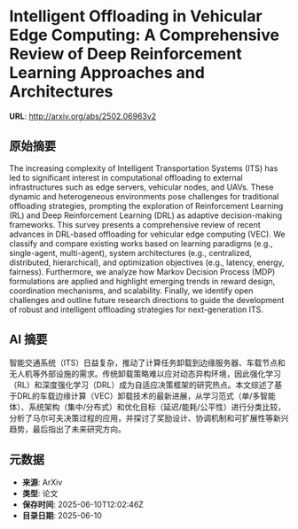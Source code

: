 # Intelligent Offloading in Vehicular Edge Computing: A Comprehensive Review of Deep Reinforcement Learning Approaches and Architectures

**URL**: http://arxiv.org/abs/2502.06963v2

## 原始摘要

The increasing complexity of Intelligent Transportation Systems (ITS) has led
to significant interest in computational offloading to external infrastructures
such as edge servers, vehicular nodes, and UAVs. These dynamic and
heterogeneous environments pose challenges for traditional offloading
strategies, prompting the exploration of Reinforcement Learning (RL) and Deep
Reinforcement Learning (DRL) as adaptive decision-making frameworks. This
survey presents a comprehensive review of recent advances in DRL-based
offloading for vehicular edge computing (VEC). We classify and compare existing
works based on learning paradigms (e.g., single-agent, multi-agent), system
architectures (e.g., centralized, distributed, hierarchical), and optimization
objectives (e.g., latency, energy, fairness). Furthermore, we analyze how
Markov Decision Process (MDP) formulations are applied and highlight emerging
trends in reward design, coordination mechanisms, and scalability. Finally, we
identify open challenges and outline future research directions to guide the
development of robust and intelligent offloading strategies for next-generation
ITS.


## AI 摘要

智能交通系统（ITS）日益复杂，推动了计算任务卸载到边缘服务器、车载节点和无人机等外部设施的需求。传统卸载策略难以应对动态异构环境，因此强化学习（RL）和深度强化学习（DRL）成为自适应决策框架的研究热点。本文综述了基于DRL的车载边缘计算（VEC）卸载技术的最新进展，从学习范式（单/多智能体）、系统架构（集中/分布式）和优化目标（延迟/能耗/公平性）进行分类比较，分析了马尔可夫决策过程的应用，并探讨了奖励设计、协调机制和可扩展性等新兴趋势，最后指出了未来研究方向。

## 元数据

- **来源**: ArXiv
- **类型**: 论文
- **保存时间**: 2025-06-10T12:02:46Z
- **目录日期**: 2025-06-10
